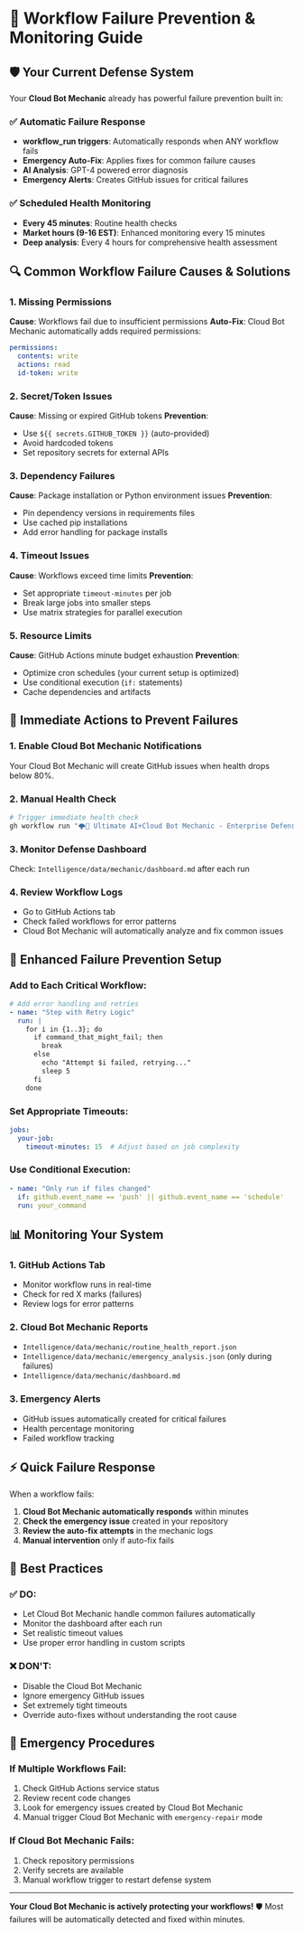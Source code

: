 # 🚨 Workflow Failure Prevention & Monitoring Guide

## 🛡️ Your Current Defense System

Your **Cloud Bot Mechanic** already has powerful failure prevention built in:

### ✅ **Automatic Failure Response**
- **workflow_run triggers**: Automatically responds when ANY workflow fails
- **Emergency Auto-Fix**: Applies fixes for common failure causes
- **AI Analysis**: GPT-4 powered error diagnosis
- **Emergency Alerts**: Creates GitHub issues for critical failures

### ✅ **Scheduled Health Monitoring**
- **Every 45 minutes**: Routine health checks
- **Market hours (9-16 EST)**: Enhanced monitoring every 15 minutes
- **Deep analysis**: Every 4 hours for comprehensive health assessment

## 🔍 Common Workflow Failure Causes & Solutions

### 1. **Missing Permissions**
**Cause**: Workflows fail due to insufficient permissions
**Auto-Fix**: Cloud Bot Mechanic automatically adds required permissions:
```yaml
permissions:
  contents: write
  actions: read
  id-token: write
```

### 2. **Secret/Token Issues**
**Cause**: Missing or expired GitHub tokens
**Prevention**:
- Use `${{ secrets.GITHUB_TOKEN }}` (auto-provided)
- Avoid hardcoded tokens
- Set repository secrets for external APIs

### 3. **Dependency Failures**
**Cause**: Package installation or Python environment issues
**Prevention**:
- Pin dependency versions in requirements files
- Use cached pip installations
- Add error handling for package installs

### 4. **Timeout Issues**
**Cause**: Workflows exceed time limits
**Prevention**:
- Set appropriate `timeout-minutes` per job
- Break large jobs into smaller steps
- Use matrix strategies for parallel execution

### 5. **Resource Limits**
**Cause**: GitHub Actions minute budget exhaustion
**Prevention**:
- Optimize cron schedules (your current setup is optimized)
- Use conditional execution (`if:` statements)
- Cache dependencies and artifacts

## 🚀 Immediate Actions to Prevent Failures

### 1. **Enable Cloud Bot Mechanic Notifications**
Your Cloud Bot Mechanic will create GitHub issues when health drops below 80%.

### 2. **Manual Health Check**
```bash
# Trigger immediate health check
gh workflow run "🌩️🧠 Ultimate AI+Cloud Bot Mechanic - Enterprise Defense System" --field mode=analyze
```

### 3. **Monitor Defense Dashboard**
Check: `Intelligence/data/mechanic/dashboard.md` after each run

### 4. **Review Workflow Logs**
- Go to GitHub Actions tab
- Check failed workflows for error patterns
- Cloud Bot Mechanic will automatically analyze and fix common issues

## 🔧 Enhanced Failure Prevention Setup

### Add to Each Critical Workflow:
```yaml
# Add error handling and retries
- name: "Step with Retry Logic"
  run: |
    for i in {1..3}; do
      if command_that_might_fail; then
        break
      else
        echo "Attempt $i failed, retrying..."
        sleep 5
      fi
    done
```

### Set Appropriate Timeouts:
```yaml
jobs:
  your-job:
    timeout-minutes: 15  # Adjust based on job complexity
```

### Use Conditional Execution:
```yaml
- name: "Only run if files changed"
  if: github.event_name == 'push' || github.event_name == 'schedule'
  run: your_command
```

## 📊 Monitoring Your System

### 1. **GitHub Actions Tab**
- Monitor workflow runs in real-time
- Check for red X marks (failures)
- Review logs for error patterns

### 2. **Cloud Bot Mechanic Reports**
- `Intelligence/data/mechanic/routine_health_report.json`
- `Intelligence/data/mechanic/emergency_analysis.json` (only during failures)
- `Intelligence/data/mechanic/dashboard.md`

### 3. **Emergency Alerts**
- GitHub issues automatically created for critical failures
- Health percentage monitoring
- Failed workflow tracking

## ⚡ Quick Failure Response

When a workflow fails:

1. **Cloud Bot Mechanic automatically responds** within minutes
2. **Check the emergency issue** created in your repository
3. **Review the auto-fix attempts** in the mechanic logs
4. **Manual intervention** only if auto-fix fails

## 🎯 Best Practices

### ✅ **DO:**
- Let Cloud Bot Mechanic handle common failures automatically
- Monitor the dashboard after each run
- Set realistic timeout values
- Use proper error handling in custom scripts

### ❌ **DON'T:**
- Disable the Cloud Bot Mechanic
- Ignore emergency GitHub issues
- Set extremely tight timeouts
- Override auto-fixes without understanding the root cause

## 🚨 Emergency Procedures

### If Multiple Workflows Fail:
1. Check GitHub Actions service status
2. Review recent code changes
3. Look for emergency issues created by Cloud Bot Mechanic
4. Manual trigger Cloud Bot Mechanic with `emergency-repair` mode

### If Cloud Bot Mechanic Fails:
1. Check repository permissions
2. Verify secrets are available
3. Manual workflow trigger to restart defense system

---

**Your Cloud Bot Mechanic is actively protecting your workflows!** 
🛡️ Most failures will be automatically detected and fixed within minutes.
